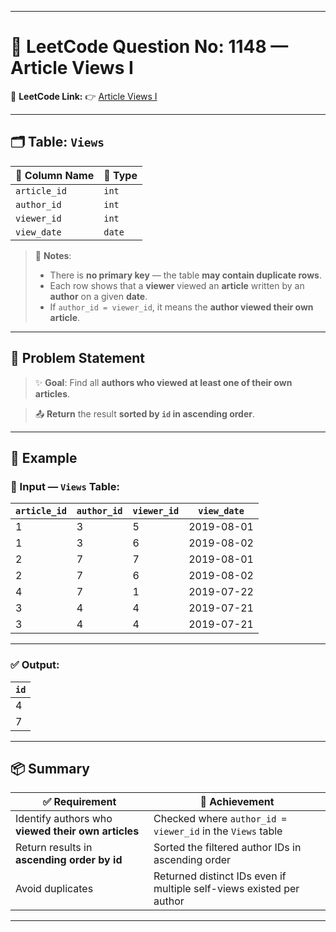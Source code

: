 
---

# 📄 LeetCode Question No: 1148 — Article Views I

🔗 **LeetCode Link:**
👉 [Article Views I](https://leetcode.com/problems/article-views-i/description/?envType=study-plan-v2&envId=top-sql-50)

---

## 🗂️ Table: `Views`

| 🧾 Column Name | 🧮 Type |
| -------------- | ------- |
| `article_id`   | `int`   |
| `author_id`    | `int`   |
| `viewer_id`    | `int`   |
| `view_date`    | `date`  |

> 📝 **Notes**:
>
> * There is **no primary key** — the table **may contain duplicate rows**.
> * Each row shows that a **viewer** viewed an **article** written by an **author** on a given **date**.
> * If `author_id = viewer_id`, it means the **author viewed their own article**.

---

## 📌 Problem Statement

> ✨ **Goal**:
> Find all **authors who viewed at least one of their own articles**.

> 📤 **Return** the result **sorted by `id` in ascending order**.

---

## 🧪 Example

### 🔢 Input — `Views` Table:

| `article_id` | `author_id` | `viewer_id` | `view_date` |
| ------------ | ----------- | ----------- | ----------- |
| 1            | 3           | 5           | 2019-08-01  |
| 1            | 3           | 6           | 2019-08-02  |
| 2            | 7           | 7           | 2019-08-01  |
| 2            | 7           | 6           | 2019-08-02  |
| 4            | 7           | 1           | 2019-07-22  |
| 3            | 4           | 4           | 2019-07-21  |
| 3            | 4           | 4           | 2019-07-21  |

---

### ✅ Output:

| `id` |
| ---- |
| 4    |
| 7    |

---

## 📦 Summary

| ✅ Requirement                                      | 🎯 Achievement                                                       |
| -------------------------------------------------- | -------------------------------------------------------------------- |
| Identify authors who **viewed their own articles** | Checked where `author_id = viewer_id` in the `Views` table           |
| Return results in **ascending order by id**        | Sorted the filtered author IDs in ascending order                    |
| Avoid duplicates                                   | Returned distinct IDs even if multiple self-views existed per author |

---
